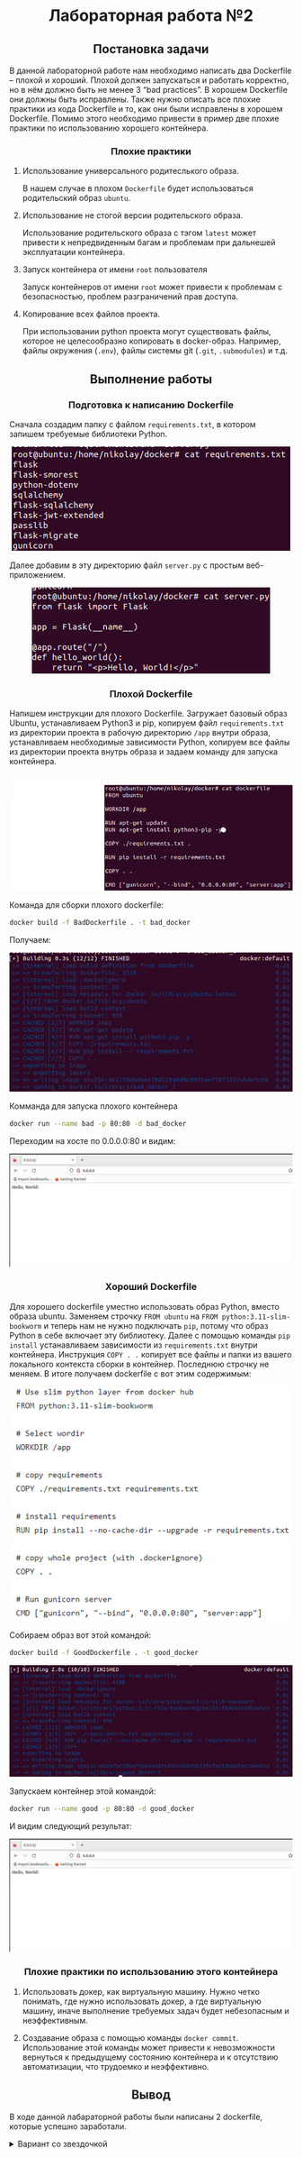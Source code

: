 <h1 align="center">Лабораторная работа №2</h1>

<h2 align="center">Постановка задачи</h2>
В данной лабораторной работе нам необходимо написать два Dockerfile – плохой и хороший. Плохой должен запускаться и работать корректно, но в нём должно быть не менее 3 “bad practices”. В хорошем Dockerfile они должны быть исправлены. Также нужно описать все плохие практики из кода Dockerfile и то, как они были исправлены в хорошем Dockerfile. Помимо этого необходимо привести в пример две плохие практики по использованию хорошего контейнера.

<h3 align="center">Плохие практики</h3>

   1. Использование универсального родитеслького образа.
      
      В нашем случае в плохом `Dockerfile` будет использоваться родительский образ `ubuntu`.

   2. Использование не стогой версии родительского образа.
      
      Использование родительского образа с тэгом `latest` может привести к непредвиденным багам и проблемам при дальнешей эксплуатации контейнера.

   3. Запуск контейнера от имени `root` пользователя
      
      Запуск контейнеров от имени `root` может привести к проблемам с безопасностью, проблем разграничений прав доступа.

   4. Копирование всех файлов проекта.

      При использовании python проекта могут существовать файлы, которое не целесообразно копировать в docker-образ.
 Например, файлы окружения (`.env`), файлы системы git (`.git`, `.submodules`) и т.д.

<h2 align="center">Выполнение работы</h2>

<h3 align="center">Подготовка к написанию Dockerfile</h3>

Сначала создадим папку с файлом `requirements.txt`, в котором запишем требуемые библиотеки Python.


<p align="center">
  <img src="https://github.com/NikiforovSaveliy/DevOps-ITMO/blob/main/DevOps-2/Pictures/requirements.jpg"/>
</p>


Далее добавим в эту директорию файл `server.py` с простым веб-приложением.

<p align="center">
  <img src="https://github.com/NikiforovSaveliy/DevOps-ITMO/blob/main/DevOps-2/Pictures/server_py.jpg"/>
</p>

<h3 align="center">Плохой Dockerfile</h3>

Напишем инструкции для плохого Dockerfile. Загружает базовый образ Ubuntu, устанавливаем Python3 и pip, копируем файл `requirements.txt` из директории проекта в рабочую директорию `/app` внутри образа, устанавливаем необходимые зависимости Python, копируем все файлы из директории проекта внутрь образа и задаем команду для запуска контейнера.


<img src="https://github.com/NikiforovSaveliy/DevOps-ITMO/blob/main/DevOps-2/Pictures/изображение_2023-11-01_181416451.png"/>


Команда для сборки плохого dockerfile:
```bash
docker build -f BadDockerfile . -t bad_docker
```

Получаем:

<p align="center">
  <img src="https://github.com/NikiforovSaveliy/DevOps-ITMO/blob/main/DevOps-2/Pictures/build_docker.jpg"/>
</p>

Комманда для запуска плохого контейнера

```bash
docker run --name bad -p 80:80 -d bad_docker
```
Переходим на хосте по 0.0.0.0:80 и видим:

<p align="center">
  <img src="https://github.com/NikiforovSaveliy/DevOps-ITMO/blob/main/DevOps-2/Pictures/hello_world_web.jpg"/>
</p>


<h3 align="center">Хороший Dockerfile</h3>

Для хорошего dockerfile уместно использовать образ Python, вместо образа ubuntu. Заменяем строчку `FROM ubuntu` на `FROM python:3.11-slim-bookworm` и теперь нам не нужно подключать `pip`, потому что образ Python в себе включает эту библиотеку. Далее с помощью команды `pip install` устанавливаем зависимости из `requirements.txt` внутри контейнера. Инструкция `COPY . .` копирует все файлы и папки из вашего локального контекста сборки в контейнер. Последнюю строчку не меняем. В итоге получаем dockerfile с вот этим содержимым:

<p align="center">
  <img src="https://github.com/NikiforovSaveliy/DevOps-ITMO/blob/main/DevOps-2/Pictures/good_dockerfile.jpg"/>
</p>

Собираем образ вот этой командой:

```bash
docker build -f GoodDockerfile . -t good_docker
```

<p align="center">
  <img src="https://github.com/NikiforovSaveliy/DevOps-ITMO/blob/main/DevOps-2/Pictures/build_good_docker.jpg"/>
</p>

Запускаем контейнер этой командой:

```bash
docker run --name good -p 80:80 -d good_docker
```

И видим следующий результат:

<p align="center">
  <img src="https://github.com/NikiforovSaveliy/DevOps-ITMO/blob/main/DevOps-2/Pictures/hello_world_web.jpg"/>
</p>

<h3 align="center">Плохие практики по использованию этого контейнера</h3>

   1. Использовать докер, как виртуальную машину. Нужно четко понимать, где нужно использовать докер, а где виртуальную машину, иначе выполнение требуемых задач будет небезопасным и неэффективным.
      
   2. Создавание образа с помощью команды `docker commit`. Использование этой команды может привести к невозможности вернуться к предыдущему состоянию контейнера и к отсутствию автоматизации, что трудоемко и неэффективно.

<h2 align="center">Вывод</h2>

В ходе данной лабараторной работы были написаны 2 dockerfile, которые успешно заработали.

<details>
<summary> Вариант со звездочкой </summary>

   <h2 align="center">Постановка задачи</h2>

   Запустить Kubernetes кластер (подойдёт minikube или kind). Запустить контейнеры внутри этого кластера, при этом всё должно быть описано кодом. В минимальном варианте должен быть deployment и service. Приложение, работающее внутри контейнера внутри кластера должно открываться локально в браузере.

<h2 align="center">Выполнение работы</h2>

<h3 align="center">Установка инструментов</h3>

   Для начала, установим minikube - инструмент, который позволяет нам запустить и управлять небольшим, локальным кластерам Kubernetes. Для этого воспользуемся данной командой:
   
   ```bash
      curl -Lo minikube https://storage.googleapis.com/minikube/releases/latest/minikube-linux-amd64 && chmod +x minikube
   ```

<p align="center">
  <img src="https://github.com/NikiforovSaveliy/DevOps-ITMO/blob/main/DevOps-2/Pictures/setup_minikube.jpg"/>
</p>

Далее, выполняем эти команды, чтобы исполняемы файл Minikube был доступен из любой директории:

    ```sudo mkdir -p /usr/local/bin/
       sudo install minikube /usr/local/bin/
    ```
Запустим Minikube вот этой командой `minikube start --vm-driver=<docker>`. Здесь мы использовали драйвер docker для виртуализации. После выполнения этой команды сможем работать с Kubernetes, не создавая полноценный удаленный кластер Kubernetes. Проверим, что все работает командой `minikube status`:

<p align="center">
  <img src="https://github.com/NikiforovSaveliy/DevOps-ITMO/blob/main/DevOps-2/Pictures/minikube_status.jpg"/>
</p>

Теперт установим kubectl. Для этого последовательно выполним следующие команды:

   ```curl -LO https://dl.k8s.io/release/`curl -LS https://dl.k8s.io/release/stable.txt`/bin/linux/amd64/kubectl
      chmod +x ./kubectl
      sudo mv ./kubectl /usr/local/bin/kubectl
   ```

Убеждаемся, что все правильно установили, вводя команду `kubectl version --client`:

<p align="center">
  <img src="https://github.com/NikiforovSaveliy/DevOps-ITMO/blob/main/DevOps-2/Pictures/kubectl_version.jpg"/>
</p>


<h3 align="center">Создание и настройка Deployment и Service</h3>

Создадим файл `Deployment.yaml` и наполним его следующим:

<p align="center">
  <img src="https://github.com/NikiforovSaveliy/DevOps-ITMO/blob/main/DevOps-2/Pictures/deployment_inside.jpg"/>
</p>

Разберем этот файл подробнее. Мы создаем объект развертывания, поэтому поле `apiVersion` установлен на `apps/v1` - версия `API Kubernetes`, и `kind` установлен на `Deployment`. В разделе `metadata` содежится имя развертывания - `flask-deployment` и добавлена метка `app`. 
В разделе `spec` описываются настройки для развертывания, а именно: 
   1. `selector`, который указывает, что будет контролироваться под с меткой `app: flask`.
   2. `template`, где определено описание пода
   3. `containers` - здесь определен контейнер с именем `flask-server`, который будет создан из образа `waswel/good_docker`.

Чтобы получить доступ к поду, необходимо написать еще один файл - `Service.yaml`:

<p align="center">
  <img src="https://github.com/NikiforovSaveliy/DevOps-ITMO/blob/main/DevOps-2/Pictures/system_inside.jpg"/>
</p>


Этот файл конфигурации описывает сервис с именем `flask-service`, который будет доступен снаружи кластера через порт 80, и все входящие запросы на этот порт будут перенаправляться на поды, помеченные как `app: flask` на их порт 80, где, работает flask-приложение.

Теперь создадим `Makefile.txt`, с помощью которого автоматизируем и упростим процесс работы с minikube. Его содержимое представлено ниже:

<p align="center">
  <img src="https://github.com/NikiforovSaveliy/DevOps-ITMO/blob/main/DevOps-2/Pictures/makefile_inside.jpg"/>
</p>


В данном Makefile есть несколько целей, каждая из которых выполняет определенное действие:

1. `run`: Запускает сервис, который развернут в кластере Minikube. Он использует команду `minikube service flask-service` для открытия сервиса в браузере.
2. `apply-deploy`: Применяет конфигурацию развертывания из файла `Deployment.yaml` в кластере с помощью команды `kubectl apply`.
3. `apply-service`: Применяет конфигурацию службы из файла `Service.yaml` в кластере с помощью команды `kubectl apply`.
4. `start`: Запускает локальный кластер Minikube с помощью команды `minikube start`.
5. `dashboard`: Запускает веб-интерфейс Kubernetes Dashboard для управления и мониторинга кластера Minikube с помощью команды `minikube dashboard`.

<h3 align="center">Результат</h3>

Использовав команду `make apply-deploy`, мы применим Deployment. Далее пишем `make apply-service` и применяем Service. Теперь подключаемся к сервису flask-service используя следующий синтаксис: `make run`:

<p align="center">
  <img src="https://github.com/NikiforovSaveliy/DevOps-ITMO/blob/main/DevOps-2/Pictures/run_port_forwarding.png"/>
</p>

<p align="center">
  <img src="https://github.com/NikiforovSaveliy/DevOps-ITMO/blob/main/DevOps-2/Pictures/result.jpg"/>
</p>


Все работает.

</details>



